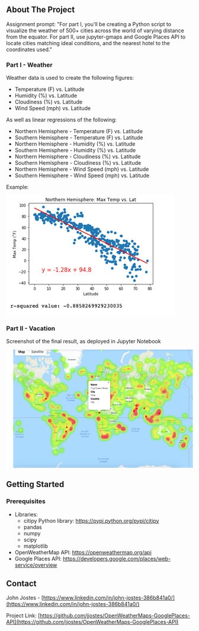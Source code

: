 <!-- ABOUT THE PROJECT -->
## About The Project

Assignment prompt:
"For part I, you'll be creating a Python script to visualize the weather of 500+ cities across the world of varying distance from the equator. For part II, use jupyter-gmaps and Google Places API to locate cities matching ideal conditions, and the nearest hotel to the coordinates used."

### Part I - Weather
Weather data is used to create the following figures: 
* Temperature (F) vs. Latitude
* Humidity (%) vs. Latitude
* Cloudiness (%) vs. Latitude
* Wind Speed (mph) vs. Latitude

As well as linear regressions of the following:
* Northern Hemisphere - Temperature (F) vs. Latitude
* Southern Hemisphere - Temperature (F) vs. Latitude
* Northern Hemisphere - Humidity (%) vs. Latitude
* Southern Hemisphere - Humidity (%) vs. Latitude
* Northern Hemisphere - Cloudiness (%) vs. Latitude
* Southern Hemisphere - Cloudiness (%) vs. Latitude
* Northern Hemisphere - Wind Speed (mph) vs. Latitude
* Southern Hemisphere - Wind Speed (mph) vs. Latitude

Example:

![linregress]

### Part II - Vacation
Screenshot of the final result, as deployed in Jupyter Notebook

![heatmap]


<!-- GETTING STARTED -->
## Getting Started

### Prerequisites

* Libraries:
    * citipy Python library: https://pypi.python.org/pypi/citipy
    * pandas
    * numpy
    * scipy
    * matplotlib
* OpenWeatherMap API: https://openweathermap.org/api
* Google Places API: https://developers.google.com/places/web-service/overview

<!-- CONTACT -->
## Contact

John Jostes - [https://www.linkedin.com/in/john-jostes-386b841a0/](https://www.linkedin.com/in/john-jostes-386b841a0/)

Project Link: [https://github.com/jjostes/OpenWeatherMaps-GooglePlaces-API](https://github.com/jjostes/OpenWeatherMaps-GooglePlaces-API)

<!-- MARKDOWN IMAGE LINKS -->
[linregress]: https://github.com/jjostes/API-challenge/blob/master/output_data/lin_regress.png
[heatmap]: https://github.com/jjostes/API-challenge/blob/master/output_data/Hotels.png
